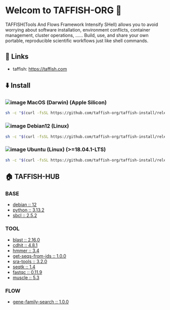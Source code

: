 # Welcom to TAFFISH-ORG 👋

TAFFISH(Tools And Flows Framework Intensify SHell) allows you to avoid worrying about software installation, environment conflicts, container management, cluster operations, ...... Build, use, and share your own portable, reproducible scientific workflows just like shell commands.



## 📎 Links
- taffish: https://taffish.com



## ⬇️ Install

### ![image](https://github.com/user-attachments/assets/82e1fc2d-ad55-471f-841f-bc24c63cec5b) MacOS (Darwin) (Apple Silicon)

```bash
sh -c "$(curl -fsSL https://github.com/taffish-org/taffish-install/releases/download/v1.0.0/install-taffish-darwin-arm64-beta.sh)" -n
```

### ![image](https://github.com/user-attachments/assets/3271b65c-f9e7-4f24-bfd1-2a92b996cd41) Debian12 (Linux)

```bash
sh -c "$(curl -fsSL https://github.com/taffish-org/taffish-install/releases/download/v1.0.0/install-taffish-debian12-amd64-beta.sh)" -n
```

### ![image](https://github.com/user-attachments/assets/bbd6c074-a040-4fe3-b20d-f655d9f3f02b) Ubuntu (Linux) (>=18.04.1-LTS)

```bash
sh -c "$(curl -fsSL https://github.com/taffish-org/taffish-install/releases/download/v1.0.0/install-taffish-ubuntu-amd64-beta.sh)" -n
```



## 🏠 TAFFISH-HUB

### BASE
- [debian :: 12](https://github.com/taffish-org/debian)
- [python :: 3.13.2](https://github.com/taffish-org/python)
- [sbcl :: 2.5.2](https://github.com/taffish-org/sbcl)

### TOOL
- [blast :: 2.16.0](https://github.com/taffish-org/blast)
- [cdhit :: 4.8.1](https://github.com/taffish-org/cdhit)
- [hmmer :: 3.4](https://github.com/taffish-org/hmmer)
- [get-seqs-from-ids :: 1.0.0](https://github.com/taffish-org/get-seqs-from-ids)
- [sra-tools :: 3.2.0](https://github.com/taffish-org/sra-tools)
- [seqtk :: 1.4](https://github.com/taffish-org/seqtk)
- [fastqc :: 0.11.9](https://github.com/taffish-org/fastqc)
- [muscle :: 5.3](https://github.com/taffish-org/muscle)

### FLOW
- [gene-family-search :: 1.0.0](https://github.com/taffish-org/gene-family-search)
